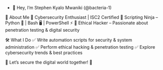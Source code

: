 - 👋 Hey, I’m Stephen Kyalo Mwaniki (@bacteria-1)
  
🚀 About Me
🔹 Cybersecurity Enthusiast | ISC2 Certified
🔹 Scripting Ninja – Python 🐍 | Bash 🖥️ | PowerShell ⚡
🔹 Ethical Hacker – Passionate about penetration testing & digital security

🛠️ What I Do
✅ Write automation scripts for security & system administration
✅ Perform ethical hacking & penetration testing
✅ Explore cybersecurity trends & best practices


🚀 Let’s secure the digital world together! 🔐

